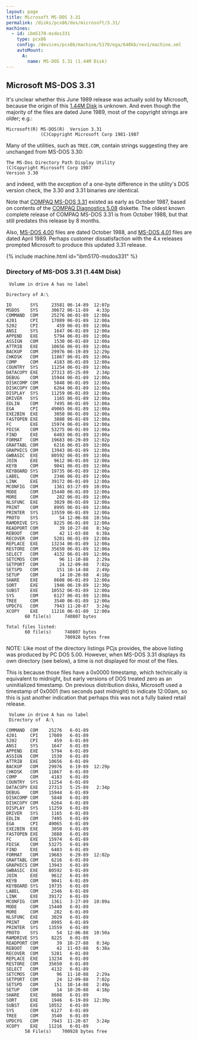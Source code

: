```yaml
---
layout: page
title: Microsoft MS-DOS 3.31
permalink: /disks/pcx86/dos/microsoft/3.31/
machines:
  - id: ibm5170-msdos331
    type: pcx86
    config: /devices/pcx86/machine/5170/ega/640kb/rev1/machine.xml
    autoMount:
      A:
        name: MS-DOS 3.31 (1.44M Disk)
---
```


Microsoft MS-DOS 3.31
---------------------

It's unclear whether this June 1989 release was actually sold by Microsoft, because the origin of this
[1.44M Disk](#directory-of-ms-dos-331-144m-disk) is unknown.  And even though the majority of the files
are dated June 1989, most of the copyright strings are older; e.g.:

    Microsoft(R) MS-DOS(R)  Version 3.31                                            
                 (C)Copyright Microsoft Corp 1981-1987                              

Many of the utilities, such as `TREE.COM`, contain strings suggesting they are unchanged from MS-DOS 3.30:

    The MS-Dos Directory Path Display Utility
    (C)Copyright Microsoft Corp 1987
    Version 3.30

and indeed, with the exception of a one-byte difference in the utility's DOS version check, the 3.30 and 3.31
binaries *are* identical.

Note that [COMPAQ MS-DOS 3.31](/disks/pcx86/dos/compaq/3.31/) existed as early as
October 1987, based on contents of the [COMPAQ Diagnostics 5.08](/disks/pcx86/diags/compaq/5.08/) diskette.
The oldest known complete release of COMPAQ MS-DOS 3.31 is from October 1988, but that still predates this
release by 8 months.

Also, [MS-DOS 4.00](/disks/pcx86/dos/microsoft/4.00/) files are dated October 1988, and
[MS-DOS 4.01](/disks/pcx86/dos/microsoft/4.01/) files are dated April 1989.  Perhaps customer dissatisfaction
with the 4.x releases prompted Microsoft to produce this updated 3.31 release.

{% include machine.html id="ibm5170-msdos331" %}

### Directory of MS-DOS 3.31 (1.44M Disk)

	 Volume in drive A has no label

	Directory of A:\

	IO       SYS     23581 06-14-89  12:07p
	MSDOS    SYS     30672 06-11-89   4:33p
	COMMAND  COM     25276 06-01-89  12:00a
	4201     CPI     17089 06-01-89  12:00a
	5202     CPI       459 06-01-89  12:00a
	ANSI     SYS      1647 06-01-89  12:00a
	APPEND   EXE      5794 06-01-89  12:00a
	ASSIGN   COM      1530 06-01-89  12:00a
	ATTRIB   EXE     10656 06-01-89  12:00a
	BACKUP   COM     29976 06-19-89  12:29p
	CHKDSK   COM     11867 06-01-89  12:00a
	COMP     COM      4183 06-01-89  12:00a
	COUNTRY  SYS     11254 06-01-89  12:00a
	DATACOPY EXE     27313 05-25-89   2:34p
	DEBUG    COM     15944 06-01-89  12:00a
	DISKCOMP COM      5848 06-01-89  12:00a
	DISKCOPY COM      6264 06-01-89  12:00a
	DISPLAY  SYS     11259 06-01-89  12:00a
	DRIVER   SYS      1165 06-01-89  12:00a
	EDLIN    COM      7495 06-01-89  12:00a
	EGA      CPI     49065 06-01-89  12:00a
	EXE2BIN  EXE      3050 06-01-89  12:00a
	FASTOPEN EXE      3888 06-01-89  12:00a
	FC       EXE     15974 06-01-89  12:00a
	FDISK    COM     53275 06-01-89  12:00a
	FIND     EXE      6403 06-01-89  12:00a
	FORMAT   COM     19683 06-29-89  12:02p
	GRAFTABL COM      6216 06-01-89  12:00a
	GRAPHICS COM     13943 06-01-89  12:00a
	GWBASIC  EXE     80592 06-01-89  12:00a
	JOIN     EXE      9612 06-01-89  12:00a
	KEYB     COM      9041 06-01-89  12:00a
	KEYBOARD SYS     19735 06-01-89  12:00a
	LABEL    COM      2346 06-01-89  12:00a
	LINK     EXE     39172 06-01-89  12:00a
	MCONFIG  COM      1361 03-27-89  10:09a
	MODE     COM     15440 06-01-89  12:00a
	MORE     COM       282 06-01-89  12:00a
	NLSFUNC  EXE      3029 06-01-89  12:00a
	PRINT    COM      8995 06-01-89  12:00a
	PRINTER  SYS     13559 06-01-89  12:00a
	PROTO    SYS        54 12-06-88  10:50a
	RAMDRIVE SYS      8225 06-01-89  12:00a
	READPORT COM        39 10-27-88   8:34p
	REBOOT   COM        42 11-03-88   6:38a
	RECOVER  COM      5281 06-01-89  12:00a
	REPLACE  EXE     13234 06-01-89  12:00a
	RESTORE  COM     35650 06-01-89  12:00a
	SELECT   COM      4132 06-01-89  12:00a
	SETCMOS  COM        96 11-10-88   2:29a
	SETPORT  COM        24 12-09-88   7:02p
	SETSPD   COM       151 10-14-88   2:49p
	SETUP    COM        14 10-20-88   4:18p
	SHARE    EXE      8608 06-01-89  12:00a
	SORT     EXE      1946 06-19-89  12:30p
	SUBST    EXE     10552 06-01-89  12:00a
	SYS      COM      6127 06-01-89  12:00a
	TREE     COM      3540 06-01-89  12:00a
	UPDCFG   COM      7943 11-20-87   3:24p
	XCOPY    EXE     11216 06-01-89  12:00a
	       60 file(s)     740807 bytes

	Total files listed:
	       60 file(s)     740807 bytes
	                      700928 bytes free

NOTE: Like most of the directory listings PCjs provides, the above listing was produced by PC DOS 5.00.  However,
when MS-DOS 3.31 displays its own directory (see below), a time is not displayed for most of the files.

This is because those files have a 0x0000 timestamp, which technically is equivalent to midnight, but early versions
of DOS treated zero as an uninitialized timestamp.  On previous distribution disks, Microsoft used a timestamp of
0x0001 (two seconds past midnight) to indicate 12:00am, so this is just another indication that perhaps this was not
a fully baked retail release.

     Volume in drive A has no label
     Directory of  A:\
    
    COMMAND  COM    25276   6-01-89
    4201     CPI    17089   6-01-89
    5202     CPI      459   6-01-89
    ANSI     SYS     1647   6-01-89
    APPEND   EXE     5794   6-01-89
    ASSIGN   COM     1530   6-01-89
    ATTRIB   EXE    10656   6-01-89
    BACKUP   COM    29976   6-19-89  12:29p
    CHKDSK   COM    11867   6-01-89
    COMP     COM     4183   6-01-89
    COUNTRY  SYS    11254   6-01-89
    DATACOPY EXE    27313   5-25-89   2:34p
    DEBUG    COM    15944   6-01-89
    DISKCOMP COM     5848   6-01-89
    DISKCOPY COM     6264   6-01-89
    DISPLAY  SYS    11259   6-01-89
    DRIVER   SYS     1165   6-01-89
    EDLIN    COM     7495   6-01-89
    EGA      CPI    49065   6-01-89
    EXE2BIN  EXE     3050   6-01-89
    FASTOPEN EXE     3888   6-01-89
    FC       EXE    15974   6-01-89
    FDISK    COM    53275   6-01-89
    FIND     EXE     6403   6-01-89
    FORMAT   COM    19683   6-29-89  12:02p
    GRAFTABL COM     6216   6-01-89
    GRAPHICS COM    13943   6-01-89
    GWBASIC  EXE    80592   6-01-89
    JOIN     EXE     9612   6-01-89
    KEYB     COM     9041   6-01-89
    KEYBOARD SYS    19735   6-01-89
    LABEL    COM     2346   6-01-89
    LINK     EXE    39172   6-01-89
    MCONFIG  COM     1361   3-27-89  10:09a
    MODE     COM    15440   6-01-89
    MORE     COM      282   6-01-89
    NLSFUNC  EXE     3029   6-01-89
    PRINT    COM     8995   6-01-89
    PRINTER  SYS    13559   6-01-89
    PROTO    SYS       54  12-06-88  10:50a
    RAMDRIVE SYS     8225   6-01-89
    READPORT COM       39  10-27-88   8:34p
    REBOOT   COM       42  11-03-88   6:38a
    RECOVER  COM     5281   6-01-89
    REPLACE  EXE    13234   6-01-89
    RESTORE  COM    35650   6-01-89
    SELECT   COM     4132   6-01-89
    SETCMOS  COM       96  11-10-88   2:29a
    SETPORT  COM       24  12-09-88   7:02p
    SETSPD   COM      151  10-14-88   2:49p
    SETUP    COM       14  10-20-88   4:18p
    SHARE    EXE     8608   6-01-89
    SORT     EXE     1946   6-19-89  12:30p
    SUBST    EXE    10552   6-01-89
    SYS      COM     6127   6-01-89
    TREE     COM     3540   6-01-89
    UPDCFG   COM     7943  11-20-87   3:24p
    XCOPY    EXE    11216   6-01-89
           58 File(s)    700928 bytes free

